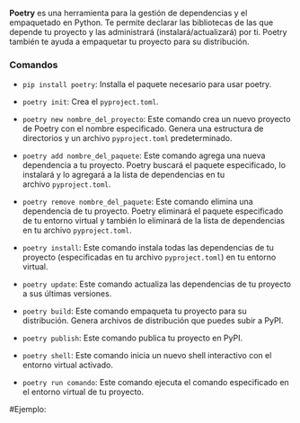 **Poetry** es una herramienta para la gestión de dependencias y el empaquetado en Python. Te permite declarar las bibliotecas de las que depende tu proyecto y las administrará (instalará/actualizará) por ti. Poetry también te ayuda a empaquetar tu proyecto para su distribución.

### Comandos 

- `pip install poetry`: Installa el paquete necesario para usar poetry.

- `poetry init`: Crea el `pyproject.toml`.

- `poetry new nombre_del_proyecto`: Este comando crea un nuevo proyecto de Poetry con el nombre especificado. Genera una estructura de directorios y un archivo `pyproject.toml` predeterminado.
    
- `poetry add nombre_del_paquete`: Este comando agrega una nueva dependencia a tu proyecto. Poetry buscará el paquete especificado, lo instalará y lo agregará a la lista de dependencias en tu archivo `pyproject.toml`.
    
- `poetry remove nombre_del_paquete`: Este comando elimina una dependencia de tu proyecto. Poetry eliminará el paquete especificado de tu entorno virtual y también lo eliminará de la lista de dependencias en tu archivo `pyproject.toml`.
    
- `poetry install`: Este comando instala todas las dependencias de tu proyecto (especificadas en tu archivo `pyproject.toml`) en tu entorno virtual.
    
- `poetry update`: Este comando actualiza las dependencias de tu proyecto a sus últimas versiones.
    
- `poetry build`: Este comando empaqueta tu proyecto para su distribución. Genera archivos de distribución que puedes subir a PyPI.
    
- `poetry publish`: Este comando publica tu proyecto en PyPI.
    
- `poetry shell`: Este comando inicia un nuevo shell interactivo con el entorno virtual activado.
    
- `poetry run comando`: Este comando ejecuta el comando especificado en el entorno virtual de tu proyecto.

#Ejemplo: